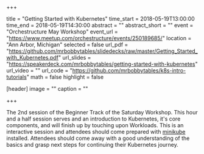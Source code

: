 +++

title = "Getting Started with Kubernetes"
time_start = 2018-05-19T13:00:00
time_end = 2018-05-19T14:30:00
abstract = ""
abstract_short = ""
event = "Orchestructure May Workshop"
event_url = "https://www.meetup.com/orchestructure/events/250189685/"
location = "Ann Arbor, Michigan"
selected = false
url_pdf = "https://github.com/mrbobbytables/slidedecks/raw/master/Getting_Started_with_Kubernetes.pdf"
url_slides = "https://speakerdeck.com/mrbobbytables/getting-started-with-kubernetes"
url_video = ""
url_code = "https://github.com/mrbobbytables/k8s-intro-tutorials"
math = false
highlight = false

[header]
image = ""
caption = ""

+++

The 2nd session of the Beginner Track of the Saturday Workshop. This hour and a half session serves and an introduction
to Kubernetes, it's core components, and will finish up by touching upon Workloads. This is an interactive session and
attendees should come prepared with [minikube](https://github.com/kubernetes/minikube) installed. Attendees should 
come away with a good understanding of the basics and grasp next steps for continuing their Kubernetes journey.